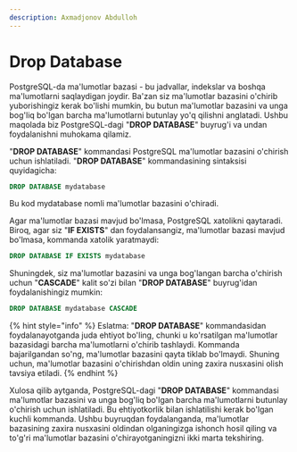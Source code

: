 ```yaml
---
description: Axmadjonov Abdulloh
---
```


# Drop Database

PostgreSQL-da ma'lumotlar bazasi - bu jadvallar, indekslar va boshqa ma'lumotlarni saqlaydigan joydir. Ba'zan siz ma'lumotlar bazasini o'chirib yuborishingiz kerak bo'lishi mumkin, bu butun ma'lumotlar bazasini va unga bog'liq bo'lgan barcha ma'lumotlarni butunlay yo'q qilishni anglatadi. Ushbu maqolada biz PostgreSQL-dagi "**DROP DATABASE**" buyrug'i va undan foydalanishni muhokama qilamiz.

"**DROP DATABASE**" kommandasi PostgreSQL ma'lumotlar bazasini o'chirish uchun ishlatiladi. "**DROP DATABASE**" kommandasining sintaksisi quyidagicha:
```sql
DROP DATABASE mydatabase
```

Bu kod mydatabase nomli ma'lumotlar bazasini o'chiradi.


Agar ma'lumotlar bazasi mavjud bo'lmasa, PostgreSQL xatolikni qaytaradi. Biroq, agar siz "**IF EXISTS**" dan foydalansangiz, ma'lumotlar bazasi mavjud bo'lmasa, kommanda xatolik yaratmaydi:
```sql
DROP DATABASE IF EXISTS mydatabase
```

Shuningdek, siz ma'lumotlar bazasini va unga bog'langan barcha o'chirish uchun "**CASCADE**" kalit so'zi bilan "**DROP DATABASE**" buyrug'idan foydalanishingiz mumkin:
```sql
DROP DATABASE mydatabase CASCADE
```

{% hint style="info" %}
Eslatma: "**DROP DATABASE**" kommandasidan foydalanayotganda juda ehtiyot bo'ling, chunki u ko'rsatilgan ma'lumotlar bazasidagi barcha ma'lumotlarni o'chirib tashlaydi. Kommanda bajarilgandan so'ng, ma'lumotlar bazasini qayta tiklab bo'lmaydi. Shuning uchun, ma'lumotlar bazasini o'chirishdan oldin uning zaxira nusxasini olish tavsiya etiladi.
{% endhint %}

Xulosa qilib aytganda, PostgreSQL-dagi "**DROP DATABASE**" kommandasi ma'lumotlar bazasini va unga bog'liq bo'lgan barcha ma'lumotlarni butunlay o'chirish uchun ishlatiladi. Bu ehtiyotkorlik bilan ishlatilishi kerak bo'lgan kuchli kommanda. Ushbu buyruqdan foydalanganda, ma'lumotlar bazasining zaxira nusxasini oldindan olganingizga ishonch hosil qiling va to'g'ri ma'lumotlar bazasini o'chirayotganingizni ikki marta tekshiring.
